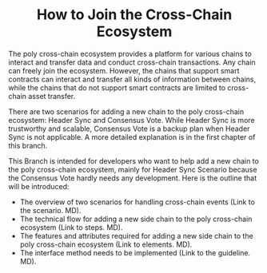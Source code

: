 <h1 align="center">How to Join the Cross-Chain Ecosystem</h1>

The poly cross-chain ecosystem provides a platform for various chains to interact and transfer data and conduct cross-chain transactions. Any chain can freely join the ecosystem. However, the chains that support smart contracts can interact and transfer all kinds of information between chains, while the chains that do not support smart contracts are limited to cross-chain asset transfer. 

There are two scenarios for adding a new chain to the poly cross-chain ecosystem: Header Sync and Consensus Vote. While Header Sync is more trustworthy and scalable, Consensus Vote is a backup plan when Header Sync is not applicable.  A more detailed explanation is in the first chapter of this branch.

This Branch is intended for developers who want to help add a new chain to the poly cross-chain ecosystem, mainly for Header Sync Scenario because the Consensus Vote hardly needs any development. Here is the outline that will be introduced:

- The overview of two scenarios for handling cross-chain events (Link to the scenario. MD).
- The technical flow for adding a new side chain to the poly cross-chain ecosystem (Link to steps. MD).
- The features and attributes required for adding a new side chain to the poly cross-chain ecosystem (Link to elements. MD).
- The interface method needs to be implemented (Link to the guideline. MD).





